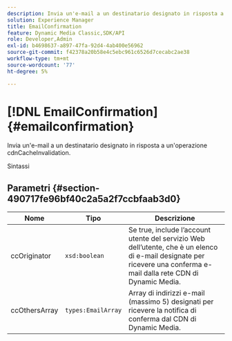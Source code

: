 ```yaml
---
description: Invia un'e-mail a un destinatario designato in risposta a un'operazione cdnCacheInvalidation.
solution: Experience Manager
title: EmailConfirmation
feature: Dynamic Media Classic,SDK/API
role: Developer,Admin
exl-id: b4698637-a897-47fa-92d4-4ab400e56962
source-git-commit: f42378a20b58e4c5ebc961c6526d7cecabc2ae38
workflow-type: tm+mt
source-wordcount: '77'
ht-degree: 5%

---
```


# [!DNL EmailConfirmation]{#emailconfirmation}

Invia un&#39;e-mail a un destinatario designato in risposta a un&#39;operazione cdnCacheInvalidation.

Sintassi

## Parametri {#section-490717fe96bf40c2a5a2f7ccbfaab3d0}

| Nome | Tipo | Descrizione |
|---|---|---|
| ccOriginator | `xsd:boolean` | Se true, include l’account utente del servizio Web dell’utente, che è un elenco di e-mail designate per ricevere una conferma e-mail dalla rete CDN di Dynamic Media. |
| ccOthersArray | `types:EmailArray` | Array di indirizzi e-mail (massimo 5) designati per ricevere la notifica di conferma dal CDN di Dynamic Media. |
